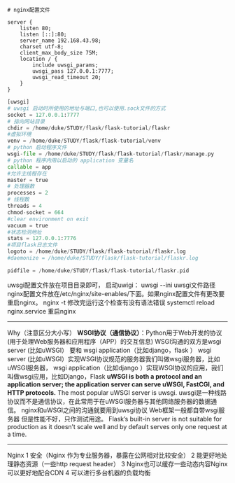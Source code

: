 ```
# nginx配置文件

server {
    listen 80;
    listen [::]:80;
    server_name 192.168.43.98;
    charset utf-8;
    client_max_body_size 75M;
    location / {
        include uwsgi_params;
        uwsgi_pass 127.0.0.1:7777;
        uwsgi_read_timeout 20;
    }
}
```

```python
[uwsgi]
# uwsgi 启动时所使用的地址与端口,也可以使用.sock文件的方式
socket = 127.0.0.1:7777
# 指向网站目录
chdir = /home/duke/STUDY/flask/flask-tutorial/flaskr
#虚拟环境
venv = /home/duke/STUDY/flask/flask-tutorial/venv
# python 启动程序文件
wsgi-file = /home/duke/STUDY/flask/flask-tutorial/flaskr/manage.py
# python 程序内用以启动的 application 变量名
callable = app
#允许主线程存在
master = true
# 处理器数
processes = 2
# 线程数
threads = 4
chmod-socket = 664
#clear environment on exit
vacuum = true
#状态检测地址
stats = 127.0.0.1:7776
#项目flask日志文件
logoto = /home/duke/STUDY/flask/flask-tutorial/flaskr.log
#daemonize = /home/duke/STUDY/flask/flask-tutorial/flaskr.log

pidfile = /home/duke/STUDY/flask/flask-tutorial/flaskr.pid
```

uwsgi配置文件放在项目目录即可， 启动uwigi： uwsgi --ini uwsgi文件路径
nginx配置文件放在/etc/nginx/site-enables/下面。如果nginx配置文件有更改要重启nginx。
nginx -t    修改完运行这个检查有没有语法错误
systemctl reload nginx.service  重启nginx

---

 Why（注意区分大小写）
**WSGI协议（通信协议）**：Python用于Web开发的协议(用于处理Web服务器和应用程序（APP）的交互信息)
WSGI沟通的双方是wsgi server (比如uWSGI） 要和 wsgi application（比如django，flask ）
wsgi server (比如uWSGI）实现WSGI协议规范的服务器我们叫做wsgi服务器，比如uWSGI服务器，
wsgi application（比如django ）实现WSGI协议的应用，我们叫做wsgi应用，比如Django，Flask
**uWSGI is both a protocol and an application server; the application server can serve uWSGI, FastCGI, and HTTP protocols.**
The most popular uWSGI server is uwsgi.
uwsgi是一种线路协议而不是通信协议，在此常用于在uWSGI服务器与其他网络服务器的数据通信。
nginx和uWSGI之间的沟通就要用到uwsgi协议
Web框架一般都自带wsgi服务器 但是性能不好，只作测试用途。
Flask’s built-in server is not suitable for production as it doesn’t scale well and by default serves only one request at a time.

---
 Nginx
1 安全（Nginx 作为专业服务器，暴露在公网相对比较安全）
2 能更好地处理静态资源（一些http request header）
3 Nginx也可以缓存一些动态内容Nginx可以更好地配合CDN
4 可以进行多台机器的负载均衡
